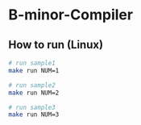 # B-minor-Compiler

## How to run (Linux)

``` zsh
# run sample1
make run NUM=1 

# run sample2
make run NUM=2

# run sample3
make run NUM=3 
```
